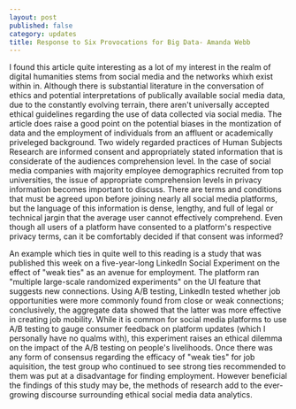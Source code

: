 ```yaml
---
layout: post
published: false
category: updates
title: Response to Six Provocations for Big Data- Amanda Webb
---
```

I found this article quite interesting as a lot of my interest in the realm of digital humanities stems from social media and the networks whixh exist within in. Although there is substantial literature in the conversation of ethics and potential interpretations of publically available social media data, due to the constantly evolving terrain, there aren't universally accepted ethical guidelines regarding the use of data collected via social media. The article does raise a good point on the potential biases in the montization of data and the employment of individuals from an affluent or academically priveleged background. Two widely regarded practices of Human Subjects Research are informed consent and appropriately stated information that is considerate of the audiences comprehension level. In the case of social media companies with majority employee demographics recruited from top universities, the issue of appropriate comprehension levels in privacy information becomes important to discuss. There are terms and conditions that must be agreed upon before joining nearly all social media platforms, but the language of this information is dense, lengthy, and full of legal or technical jargin that the average user cannot effectively comprehend. Even though all users of a platform have consented to a platform's respective privacy terms, can it be comfortably decided if that consent was informed?

An example which ties in quite well to this reading is a study that was published this week on a five-year-long LinkedIn Social Experiment on the effect of "weak ties" as an avenue for employment. The platform ran "multiple large-scale randomized experiments" on the UI feature that suggests new connections. Using A/B testing, LinkedIn tested whether job opportunities were more commonly found from close or weak connections; conclusively, the aggregate data showed that the latter was more effective in creating job mobility. While it is common for social media platforms to use A/B testing to gauge consumer feedback on platform updates (which I personally have no qualms with), this experiment raises an ethical dilemma on the impact of the A/B testing on people's livelihoods. Once there was any form of consensus regarding the efficacy of "weak ties" for job aquisition, the test group who continued to see strong ties recommended to them was put at a disadvantage for finding employment. However beneficial the findings of this study may be, the methods of research add to the ever-growing discourse surrounding ethical social media data analytics.

